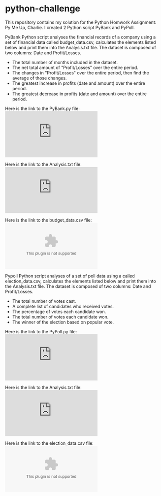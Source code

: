# python-challenge

This repository contains my solution for the Python Homwork Assignment: Py Me Up, Charlie. I created 2 Python script PyBank and PyPoll.

PyBank Python script analyses the financial records of a company using a set of financial data called budget_data.csv, calculates the elements listed below and print them into the Analysis.txt file. The dataset is composed of two columns: Date and Profit/Losses. 

- The total number of months included in the dataset.
- The net total amount of "Profit/Losses" over the entire period.
- The changes in "Profit/Losses" over the entire period, then find the average of those changes.
- The greatest increase in profits (date and amount) over the entire period.
- The greatest decrease in profits (date and amount) over the entire period.

Here is the link to the PyBank.py file:
![PyBank Python Script](https://github.com/NazihZaz/python-challenge/blob/main/PyBank/PyBank%20main.py)

Here is the link to the Analysis.txt file:
![PyBank Analysis](https://github.com/NazihZaz/python-challenge/blob/main/PyBank/Analysis/PyBank%20Analysis.txt)

Here is the link to the budget_data.csv file:
![budget_data.csv](https://github.com/NazihZaz/python-challenge/blob/main/PyBank/Resources/budget_data.csv)

Pypoll Python script analyses of a set of poll data using a called election_data.csv, calculates the elements listed below and print them into the Analysis.txt file. The dataset is composed of two columns: Date and Profit/Losses. 

- The total number of votes cast.
- A complete list of candidates who received votes.
- The percentage of votes each candidate won.
- The total number of votes each candidate won.
- The winner of the election based on popular vote.

Here is the link to the PyPoll.py file:
![PyPoll Python Script](https://github.com/NazihZaz/python-challenge/blob/main/PyPoll/PyPoll%20main.py)

Here is the link to the Analysis.txt file:
![PyPoll Analysis](https://github.com/NazihZaz/python-challenge/blob/main/PyPoll/Analysis/PyPoll%20Analysis.txt)

Here is the link to the election_data.csv file:
![election_data.csv](https://github.com/NazihZaz/python-challenge/blob/main/PyPoll/Resources/election_data.csv)
